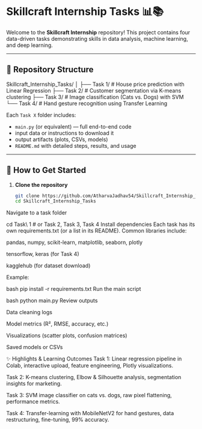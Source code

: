 # Skillcraft Internship Tasks 📊📚

Welcome to the **Skillcraft Internship** repository! This project contains four data-driven tasks demonstrating skills in data analysis, machine learning, and deep learning.

---

## 📂 Repository Structure

Skillcraft_Internship_Tasks/
│
├── Task 1/ # House price prediction with Linear Regression
├── Task 2/ # Customer segmentation via K-means clustering
├── Task 3/ # Image classification (Cats vs. Dogs) with SVM
└── Task 4/ # Hand gesture recognition using Transfer Learning


Each `Task X` folder includes:
- `main.py` (or equivalent) — full end-to-end code  
- input data or instructions to download it  
- output artifacts (plots, CSVs, models)  
- `README.md` with detailed steps, results, and usage  

---

## 🚀 How to Get Started

1. **Clone the repository**  
   ```bash
   git clone https://github.com/AtharvaJadhav54/Skillcraft_Internship_Tasks.git
   cd Skillcraft_Internship_Tasks
Navigate to a task folder


cd Task\ 1    # or Task 2, Task 3, Task 4
Install dependencies
Each task has its own requirements.txt (or a list in its README). Common libraries include:

pandas, numpy, scikit-learn, matplotlib, seaborn, plotly

tensorflow, keras (for Task 4)

kagglehub (for dataset download)

Example:

bash
pip install -r requirements.txt
Run the main script

bash 
python main.py
Review outputs

Data cleaning logs

Model metrics (R², RMSE, accuracy, etc.)

Visualizations (scatter plots, confusion matrices)

Saved models or CSVs

✨ Highlights & Learning Outcomes
Task 1: Linear regression pipeline in Colab, interactive upload, feature engineering, Plotly visualizations.

Task 2: K-means clustering, Elbow & Silhouette analysis, segmentation insights for marketing.

Task 3: SVM image classifier on cats vs. dogs, raw pixel flattening, performance metrics.

Task 4: Transfer-learning with MobileNetV2 for hand gestures, data restructuring, fine-tuning, 99% accuracy.

